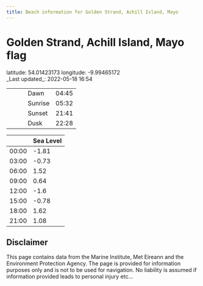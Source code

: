 ```yaml
---
title: Beach information for Golden Strand, Achill Island, Mayo
---
```

# Golden Strand, Achill Island, Mayo <span class="material-icons blue-flag">flag</span>

<div class="location-info">latitude: 54.01423173 longitude: -9.99465172</div>
<div class="met-eireann-warnings"></div>
_Last updated_: 2022-05-18 16:54

|   |   |   |   |   |
|---|---|---|---|---|
|   |   |   | Dawn  | 04:45 |
|   |   |   | Sunrise  | 05:32 |
|   |   |   | Sunset  | 21:41 |
|   |   |   | Dusk  | 22:28 |

<div></div>

|   | Sea Level  |
|---|---|
| 00:00 | -1.81 |
| 03:00 | -0.73 |
| 06:00 | 1.52 |
| 09:00 | 0.64 |
| 12:00 | -1.6 |
| 15:00 | -0.78 |
| 18:00 | 1.62 |
| 21:00 | 1.08 |

## Disclaimer

This page contains data from the Marine Institute,
Met Eireann and the Environment Protection Agency. The page is provided for
information purposes only and is not to be used for navigation. No liability
is assumed if information provided leads to personal injury etc...
